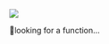 <img align="center" src="https://github-readme-stats.vercel.app/api?username=goldze&&show_icons=true&count_private=true&hide=contribs&include_all_commits=true&theme=dracula&bg_color=30,67CF7C,39C9A0" />


🤔looking for a function...
